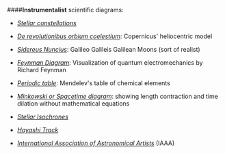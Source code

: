 ####**Instrumentalist** scientific diagrams:

* [*Stellar constellations*](https://s-media-cache-ak0.pinimg.com/736x/6f/70/bd/6f70bd5d482fbe0c9bbdaeb9101d5a68.jpg) 
* [*De revolutionibus orbium coelestium*](https://upload.wikimedia.org/wikipedia/commons/9/95/Copernican_heliocentrism_theory_diagram.svg): Copernicus' heliocentric model 
* [*Sidereus Nuncius*](http://www.hps.cam.ac.uk/starry/galileo2lrg.jpg): Galileo Galileis Galilean Moons (sort of realist)
* [*Feynman Diagram*](https://en.wikipedia.org/wiki/Feynman_diagram): Visualization of quantum electromechanics by Richard Feynman
* [*Periodic table*](†): Mendelev's table of chemical elements
* [*Minkowski or Spacetime diagram*](https://en.wikipedia.org/wiki/Minkowski_diagram): showing length contraction and time dilation without mathematical equations

* [*Stellar Isochrones*](https://en.wikipedia.org/wiki/Stellar_isochrone)
* [*Hayashi Track*](https://en.wikipedia.org/wiki/Hayashi_track)

* [*International Association of Astronomical Artists*](http://iaaa.org/) (IAAA)
